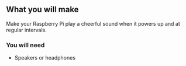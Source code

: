 ## What you will make

Make your Raspberry Pi play a cheerful sound when it powers up and at regular intervals.

### You will need
- Speakers or headphones